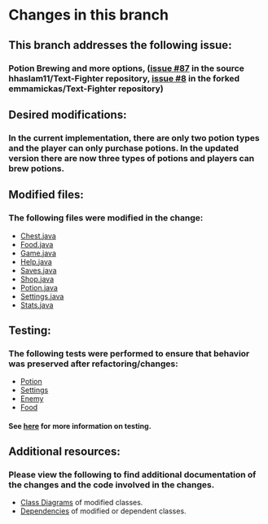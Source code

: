 # Changes in this branch

## This branch addresses the following issue:
### Potion Brewing and more options, ([issue #87](https://github.com/hhaslam11/Text-Fighter/issues/87) in the source hhaslam11/Text-Fighter repository, [issue #8](https://github.com/emmamickas/Text-Fighter/issues/8) in the forked emmamickas/Text-Fighter repository)

## Desired modifications:
### In the current implementation, there are only two potion types and the player can only purchase potions. In the updated version there are now three types of potions and players can brew potions.

## Modified files:
### The following files were modified in the change:
 * [Chest.java](https://github.com/emmamickas/Text-Fighter/blob/AddingPotions/src/com/hotmail/kalebmarc/textfighter/item/Chest.java)
 * [Food.java](https://github.com/emmamickas/Text-Fighter/blob/AddingPotions/src/com/hotmail/kalebmarc/textfighter/main/Food.java)
 * [Game.java](https://github.com/emmamickas/Text-Fighter/blob/AddingPotions/src/com/hotmail/kalebmarc/textfighter/main/Game.java)
 * [Help.java](https://github.com/emmamickas/Text-Fighter/blob/AddingPotions/src/com/hotmail/kalebmarc/textfighter/main/Help.java)
 * [Saves.java](https://github.com/emmamickas/Text-Fighter/blob/AddingPotions/src/com/hotmail/kalebmarc/textfighter/main/Saves.java)
 * [Shop.java](https://github.com/emmamickas/Text-Fighter/blob/AddingPotions/src/com/hotmail/kalebmarc/textfighter/main/Shop.java)
 * [Potion.java](https://github.com/emmamickas/Text-Fighter/blob/AddingPotions/src/com/hotmail/kalebmarc/textfighter/player/Potion.java)
 * [Settings.java](https://github.com/emmamickas/Text-Fighter/blob/AddingPotions/src/com/hotmail/kalebmarc/textfighter/player/Settings.java)
 * [Stats.java](https://github.com/emmamickas/Text-Fighter/blob/AddingPotions/src/com/hotmail/kalebmarc/textfighter/player/Stats.java)

## Testing:
###  The following tests were performed to ensure that behavior was preserved after refactoring/changes:
 * [Potion](https://github.com/emmamickas/Text-Fighter/blob/AddingPotions/src/com/hotmail/kalebmarc/textfighter/player/PotionTest.java)
 * [Settings](https://github.com/emmamickas/Text-Fighter/blob/AddingPotions/src/com/hotmail/kalebmarc/textfighter/player/SettingsTest.java)
 * [Enemy](https://github.com/emmamickas/Text-Fighter/blob/AddingPotions/src/com/hotmail/kalebmarc/textfighter/main/EnemyTest.java)
 * [Food](https://github.com/emmamickas/Text-Fighter/blob/AddingPotions/src/com/hotmail/kalebmarc/textfighter/main/FoodTest.java)

 #### See [here](https://github.com/emmamickas/Text-Fighter/blob/AddingPotions/TESTING.md) for more information on testing.
 
 ## Additional resources:
 ### Please view the following to find additional documentation of the changes and the code involved in the changes.
  * [Class Diagrams](https://github.com/emmamickas/Text-Fighter/tree/AddingPotions/Class%20Diagram) of modified classes.
  * [Dependencies](https://github.com/emmamickas/Text-Fighter/tree/AddingPotions/Dependency%20Matrix) of modified or dependent classes.
  
